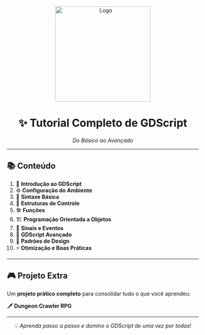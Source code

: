 <div align="center">

<img width="250" height="250" alt="Logo" src="https://github.com/user-attachments/assets/b2c5e4ff-36a9-424c-8711-a8904581d9b6" />

# ✨ Tutorial Completo de GDScript  
_Do Básico ao Avançado_  

</div>

---

## 📚 Conteúdo

1. 🚀 **Introdução ao GDScript**  
2. ⚙️ **Configuração do Ambiente**  
3. 📝 **Sintaxe Básica**  
4. 🔀 **Estruturas de Controle**  
5. 🛠️ **Funções**  
6. 🏗️ **Programação Orientada a Objetos**  
7. 📡 **Sinais e Eventos**  
8. 🔮 **GDScript Avançado**  
9. 🧩 **Padrões de Design**  
10. ⚡ **Otimização e Boas Práticas**  

---

## 🎮 Projeto Extra
Um **projeto prático completo** para consolidar tudo o que você aprendeu:  

**🗡️ Dungeon Crawler RPG**  

---

<div align="center">

💡 _Aprenda passo a passo e domine o GDScript de uma vez por todas!_  

</div>
